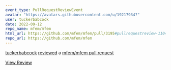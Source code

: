 ```yaml
---
event_type: PullRequestReviewEvent
avatar: "https://avatars.githubusercontent.com/u/19217934?"
user: tuckerbabcock
date: 2022-09-12
repo_name: mfem/mfem
html_url: https://github.com/mfem/mfem/pull/3195#pullrequestreview-1104402052
repo_url: https://github.com/mfem/mfem
---
```


<a href='https://github.com/tuckerbabcock' target='_blank'>tuckerbabcock</a> <a href='https://github.com/mfem/mfem/pull/3195#pullrequestreview-1104402052' target='_blank'>reviewed</a> a <a href='https://github.com/mfem/mfem/pull/3195' target='_blank'>mfem/mfem pull request</a>

<small></small>

<a href='https://github.com/mfem/mfem/pull/3195#pullrequestreview-1104402052' target='_blank'>View Review</a>